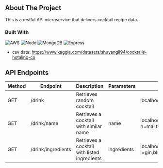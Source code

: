 <!-- ABOUT THE PROJECT -->
## About The Project

This is a restful API microservice that delivers cocktail recipe data.

### Built With

![AWS](https://img.shields.io/badge/AWS-%23FF9900.svg?style=for-the-badge&logo=amazon-aws&logoColor=white)
![Node](https://img.shields.io/badge/node.js-6DA55F?style=for-the-badge&logo=node.js&logoColor=white)
![MongoDB](https://img.shields.io/badge/MongoDB-%234ea94b.svg?style=for-the-badge&logo=mongodb&logoColor=white)
![Express](https://img.shields.io/badge/express.js-%23404d59.svg?style=for-the-badge&logo=express&logoColor=%2361DAFB)
- csv data: https://www.kaggle.com/datasets/shuyangli94/cocktails-hotaling-co

## API Endpoints
| Method        | Endpoint      | Description   | Parameters    | Example |
| ------------- | ------------- | ------------- | ------------- | ------- |
| GET           | /drink | Retrieves random cocktail | | localhost:3000/drink |
| GET           | /drink/name | Retrieves a cocktail with similar name | name | localhost:3000/drink/name?n=mai tai
| GET          | /drink/ingredients | Retrieves a cocktail with listed ingredients| ingredients | localhost:3000/drink/ingredients?i=gin,blue curacao,lime |
